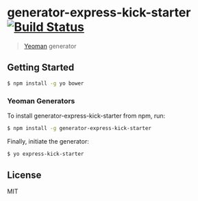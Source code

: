 # generator-express-kick-starter [![Build Status](https://travis-ci.org/hiroosak/generator-express-kick-starter.svg?branch=master)](https://travis-ci.org/hiroosak/generator-express-kick-starter)

> [Yeoman](http://yeoman.io) generator

## Getting Started

```bash
$ npm install -g yo bower
```

### Yeoman Generators

To install generator-express-kick-starter from npm, run:

```bash
$ npm install -g generator-express-kick-starter
```

Finally, initiate the generator:

```bash
$ yo express-kick-starter
```

## License

MIT

